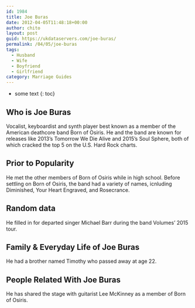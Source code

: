 ```yaml
---
id: 1984
title: Joe Buras
date: 2012-04-05T11:48:18+00:00
author: chito
layout: post
guid: https://ukdataservers.com/joe-buras/
permalink: /04/05/joe-buras
tags:
  - Husband
  - Wife
  - Boyfriend
  - Girlfriend
category: Marriage Guides
---
```


* some text
{: toc}
          
          
## Who is  Joe Buras
                  
                  
                  
Vocalist, keyboardist and synth player best known as a member of the American deathcore band Born of Osiris. He and the band are known for releases like 2013&#8217;s Tomorrow We Die Alive and 2015&#8217;s Soul Sphere, both of which cracked the top 5 on the U.S. Hard Rock charts.
                  
                
                
                
## Prior to Popularity 
                  
                  
                  
He met the other members of Born of Osiris while in high school. Before settling on Born of Osiris, the band had a variety of names, icnluding Diminished, Your Heart Engraved, and Rosecrance.
                  
                
                
                
## Random data 
                  
                  
                  
He filled in for departed singer Michael Barr during the band Volumes&#8217; 2015 tour.
                  
                
                
                
## Family & Everyday Life of Joe Buras
                  
                  
                  
He had a brother named Timothy who passed away at age 22.
                  
                
                
                
## People Related With  Joe Buras
                  
                  
                  
He has shared the stage with guitarist Lee McKinney as a member of Born of Osiris.
                  
                
              
            
          
          
          
    
    
  
